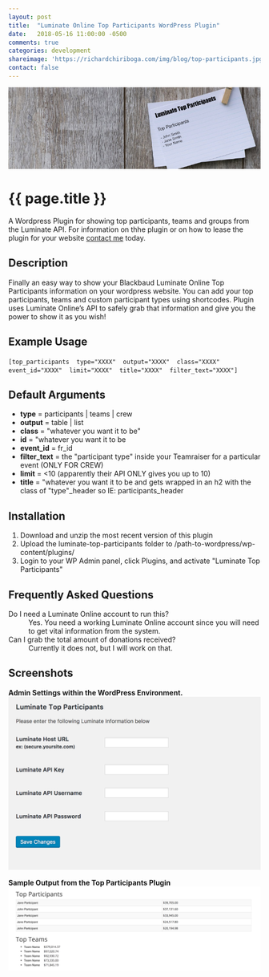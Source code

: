 ```yaml
---
layout: post
title:  "Luminate Online Top Participants WordPress Plugin"
date:   2018-05-16 11:00:00 -0500
comments: true
categories: development
shareimage: 'https://richardchiriboga.com/img/blog/top-participants.jpg'
contact: false
---
```

<img src="/img/blog/top-participants.jpg" class="img-responsive center-block featured-blog-img" />

# {{ page.title }}
A Wordpress Plugin for showing top participants, teams and groups from the Luminate API.  For information on thhe plugin or on how to lease the plugin for your website [contact me](mailto://richardchiriboga@gmail.com) today.



## Description
Finally an easy way to show your Blackbaud Luminate Online Top Participants information on your wordpress website.  You can add your top participants, teams and custom participant types using shortcodes. Plugin uses Luminate Online’s API to safely grab that information and give you the power to show it as you wish!



## Example Usage
`[top_participants 
	type="XXXX" 
	output="XXXX" 
	class="XXXX" 
	event_id="XXXX" 
	limit="XXXX" 
	title="XXXX" 
	filter_text="XXXX"]`



## Default Arguments
- **type** = participants | teams | crew
- **output** = table | list
- **class** = "whatever you want it to be"  
- **id** = "whatever you want it to be  
- **event_id** = fr_id  
- **filter_text** = the "participant type" inside your Teamraiser for a particular event (ONLY FOR CREW)
- **limit** = <10 (apparently their API ONLY gives you up to 10) 
- **title** = "whatever you want it to be and gets wrapped in an h2 with the class of "type"_header so IE: participants_header



## Installation
1. Download and unzip the most recent version of this plugin
2. Upload the luminate-top-participants folder to /path-to-wordpress/wp-content/plugins/
3. Login to your WP Admin panel, click Plugins, and activate "Luminate Top Participants"



## Frequently Asked Questions
<dl>
  <dt>Do I need a Luminate Online account to run this?</dt>
  <dd>Yes. You need a working Luminate Online account since you will need to get vital information from the system.</dd>

  <dt>Can I grab the total amount of donations received?</dt>
  <dd>Currently it does not, but I will work on that.</dd>
</dl>



## Screenshots
**Admin Settings within the WordPress Environment.**
<img src="/img/blog/top-participants-screenshot-1.png" class="img-responsive center-block featured-blog-img" />

**Sample Output from the Top Participants Plugin**
<img src="/img/blog/top-participants-output.jpg" class="img-responsive center-block featured-blog-img" />